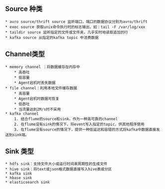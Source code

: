 ## Source 种类

	* avro source/thrift source 监听端口，端口的数据协议分别为avro/thrift
	* exec source 获取unix命令执行时的标志输出，如：tail -F /var/log/xxx
	* taildir source 监听指定的文件或文件夹，几乎实时地读取追加的行
	* kafka source 从指定的kafka topic 中消费数据

## Channel类型

	* memory channel ：将数据缓存在内存中
		* 高吞吐
		* 低容量
		* Agent宕机时丢失数据
	* file channel：利用本地文件缓存数据
		* 高容量
		* Agent宕机时数据可恢复
		* 低吞吐
		* 当流量达到2M/s时不采用
	* kafka channel
		1. 结合flume的source和sink，作为一种高可靠的channel
		2. 在flume没有sink的情况下，将event写入指定的topic，供其他程序使用
		3. 在flume没有source的情况下，提供一种低延迟和容错的方式将kafka中数据直接发送到sink端。

## Sink 类型
	* hdfs sink：支持文件大小或运行时间来周期性的生成文件
	* hive sink：将text或json格式数据直接写入hive表或分区
	* kafka sink
	* hbase sink
	* elasticsearch sink